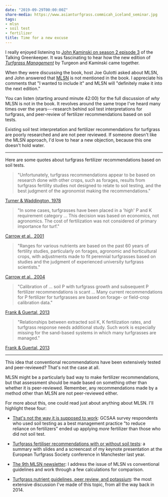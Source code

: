 ```yaml
---
date: "2019-09-29T00:00:00Z"
share-media: https://www.asianturfgrass.commicah_iceland_seminar.jpg
tags:
- mlsn
- soil test
- fertilizer
title: Time for a new excuse
---
```


I really enjoyed listening to [John Kaminski on season 2 episode 3](http://thetalkinggreenkeeper.libsyn.com/website/3-john-kaminski) of the Talking Greenkeeper. It was fascinating to hear how the new edition of [*Turfgrass Management*](https://turfpath.com/book) by Turgeon and Kaminski came together.

When they were discussing the book, host Joe Gulotti asked about MLSN, and John answered that [MLSN](https://www.asianturfgrass.com/2018-02-03-new-mlsn-cheat-sheet/) is not mentioned in the book. I appreciate his comments that "I wanted to include it" and MLSN will "definitely make it into the next edition." 

You can listen (starting around minute 42:00) for the full discussion of *why* MLSN is not in the book. It revolves around the same trope I've heard many times over the years---research behind soil test interpretations for turfgrass, and peer-review of fertilizer recommendations based on soil tests.

Existing soil test interpretation and fertilizer recommendations for turfgrass are poorly researched and are not peer reviewed. If someone doesn't like the MLSN approach, I'd love to hear a new objection, because this one doesn't hold water.  

---

Here are some quotes about turfgrass fertilizer recommendations based on soil tests.

> "Unfortunately, turfgrass recommendations appear to be based on research done with other crops, such as forages, results from turfgrass fertility studies not designed to relate to soil testing, and the best judgment of the agronomist making the recommendations."

[Turner & Waddington, 1978](https://dl.sciencesocieties.org/publications/sssaj/abstracts/47/6/SS0470061161?access=0&view=pdf)

> "In some cases, turfgrasses have been placed in a 'high' P and K requirement category ... This decision was based on economics, not agronomics. The cost of fertilization was not considered of primary importance for turf."

[Carrow et al., 2001](http://tic.msu.edu/tgif/flink?recno=73348)

> "Ranges for various nutrients are based on the past 60 years of fertility studies, particularly on forages, agronomic and horticultural crops, with adjustments made to fit perennial turfgrasses based on studies and the judgment of experienced university turfgrass scientists."

[Carrow et al., 2004](http://tic.msu.edu/tgif/flink?recno=93213)

> "Calibration of ... soil P with turfgrass growth and subsequent P fertilizer recommendations is scant ... Many current recommendations for P fertilizer for turfgrasses are based on forage- or field-crop calibration data."

[Frank & Guertal, 2013](http://tic.msu.edu/tgif/flink?recno=220135)

> "Relationships between extracted soil K, K fertilization rates, and turfgrass response needs additional study. Such work is especially missing for the sand-based systems in which many turfgrasses are managed."

[Frank & Guertal, 2013](http://tic.msu.edu/tgif/flink?recno=220135)

---

This idea that conventional recommendations have been extensively tested and peer-reviewed? That's not the case at all. 

MLSN might be a particularly bad way to make fertilizer recommendations, but that assessment should be made based on something other than whether it is peer-reviewed. Remember, any recommendations made by a method other than MLSN are not peer-reviewed either.

For more about this, one could read just about anything about MLSN. I'll highlight these four:

* [That's not the way it is supposed to work](https://www.blog.asianturfgrass.com/2016/03/thats-not-the-way-it-is-supposed-to-work.html): GCSAA survey respondents who used soil testing as a best management practice "to reduce reliance on fertilizers" ended up applying *more* fertilizer than those who did not soil test.

* [Turfgrass fertiliser recommendations with or without soil tests](https://www.asianturfgrass.com/2018-07-07-turfgrass-fertiliser-recommendations/): a summary with slides and a screencast of my keynote presentation at the European Turfgrass Society conference in Manchester last year.

* [The 9th MLSN newsletter](https://preview.mailerlite.com/t2s8c8): I address the issue of MLSN vs conventional guidelines and work through a few calculations for comparison.

* [Turfgrass nutrient guidelines, peer review, and potassium](http://files.asianturfgrass.com/20140615_mlsn_k.pdf): the most extensive discussion I've made of this topic, from all the way back in 2014.









